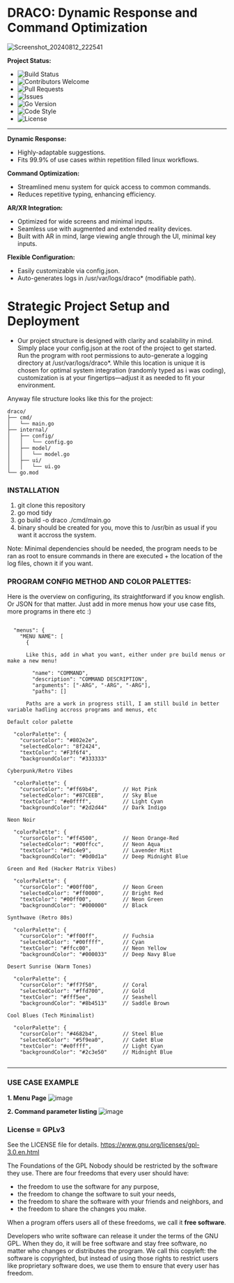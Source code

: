 # DRACO: Dynamic Response and Command Optimization

![Screenshot_20240812_222541](https://github.com/user-attachments/assets/559f0d78-1cda-40f4-846c-cbc77ded752a)


**Project Status:**
- ![Build Status](https://img.shields.io/github/actions/workflow/status/SATUNIX/DRACO/.github/workflows/go.yml) 
- ![Contributors Welcome](https://img.shields.io/badge/contributions-welcome-brightgreen.svg)
- ![Pull Requests](https://img.shields.io/github/issues-pr/SATUNIX/DRACO)
- ![Issues](https://img.shields.io/github/issues/SATUNIX/DRACO)
- ![Go Version](https://img.shields.io/github/go-mod/go-version/SATUNIX/DRACO)
- ![Code Style](https://img.shields.io/badge/code%20style-gofmt-blue)
- ![License](https://img.shields.io/badge/license-GPLv3-blue.svg)

---

**Dynamic Response:**
- Highly-adaptable suggestions.
- Fits 99.9% of use cases within repetition filled linux workflows. 

**Command Optimization:**
- Streamlined menu system for quick access to common commands.
- Reduces repetitive typing, enhancing efficiency.

**AR/XR Integration:**
- Optimized for wide screens and minimal inputs.
- Seamless use with augmented and extended reality devices.
- Built with AR in mind, large viewing angle through the UI, minimal key inputs. 

**Flexible Configuration:**
- Easily customizable via config.json.
- Auto-generates logs in /usr/var/logs/draco* (modifiable path).

# Strategic Project Setup and Deployment
- Our project structure is designed with clarity and scalability in mind. Simply place your config.json at the root of the project to get started. Run the program with root permissions to auto-generate a logging directory at /usr/var/logs/draco*. While this location is unique it is chosen for optimal system integration (randomly typed as i was coding), customization is at your fingertips—adjust it as needed to fit your environment.


Anyway file structure looks like this for the project:

```
draco/
├── cmd/
│   └── main.go
├── internal/
│   ├── config/
│   │   └── config.go
│   ├── model/
│   │   └── model.go
│   ├── ui/
│   │   └── ui.go
└── go.mod
```

### INSTALLATION

1. git clone this repository
2. go mod tidy
3. go build -o draco ./cmd/main.go
4. binary should be created for you, move this to /usr/bin as usual if you want it accross the system. 

Note: Minimal dependencies should be needed, the program needs to be ran as root to ensure commands in there are executed + the location of the log files, chown it if you want.


### PROGRAM CONFIG METHOD AND COLOR PALETTES:

Here is the overview on configuring, its straightforward if you know english. Or JSON for that matter. Just add in more menus how your use case fits, more programs in there etc :)

```

  "menus": {
    "MENU NAME": [
      {

      Like this, add in what you want, either under pre build menus or make a new menu!

        "name": "COMMAND",
        "description": "COMMAND DESCRIPTION",
        "arguments": ["-ARG", "-ARG", "-ARG"],
        "paths": []

      Paths are a work in progress still, I am still build in better variable hadling accross programs and menus, etc

Default color palette

  "colorPalette": {
    "cursorColor": "#802e2e",
    "selectedColor": "8f2424",
    "textColor": "#F3f6f4",
    "backgroundColor": "#333333"

Cyberpunk/Retro Vibes

  "colorPalette": {
    "cursorColor": "#ff69b4",        // Hot Pink
    "selectedColor": "#87CEEB",      // Sky Blue
    "textColor": "#e0ffff",          // Light Cyan
    "backgroundColor": "#2d2d44"     // Dark Indigo

Neon Noir

  "colorPalette": {
    "cursorColor": "#ff4500",        // Neon Orange-Red
    "selectedColor": "#00ffcc",      // Neon Aqua
    "textColor": "#d1c4e9",          // Lavender Mist
    "backgroundColor": "#0d0d1a"     // Deep Midnight Blue

Green and Red (Hacker Matrix Vibes)

  "colorPalette": {
    "cursorColor": "#00ff00",        // Neon Green
    "selectedColor": "#ff0000",      // Bright Red
    "textColor": "#00ff00",          // Neon Green
    "backgroundColor": "#000000"     // Black

Synthwave (Retro 80s)

  "colorPalette": {
    "cursorColor": "#ff00ff",        // Fuchsia
    "selectedColor": "#00ffff",      // Cyan
    "textColor": "#ffcc00",          // Neon Yellow
    "backgroundColor": "#000033"     // Deep Navy Blue

Desert Sunrise (Warm Tones)

  "colorPalette": {
    "cursorColor": "#ff7f50",        // Coral
    "selectedColor": "#ffd700",      // Gold
    "textColor": "#fff5ee",          // Seashell
    "backgroundColor": "#8b4513"     // Saddle Brown

Cool Blues (Tech Minimalist)

  "colorPalette": {
    "cursorColor": "#4682b4",        // Steel Blue
    "selectedColor": "#5f9ea0",      // Cadet Blue
    "textColor": "#e0ffff",          // Light Cyan
    "backgroundColor": "#2c3e50"     // Midnight Blue


```

---

### USE CASE EXAMPLE

**1. Menu Page** 
![image](https://github.com/user-attachments/assets/f2dec762-3651-46d6-b7c0-b1e48d14cb47)

**2. Command parameter listing** 
![image](https://github.com/user-attachments/assets/f52c1db2-5b66-45fa-85d8-b551633923fd)



### License = GPLv3

See the LICENSE file for details.
https://www.gnu.org/licenses/gpl-3.0.en.html


The Foundations of the GPL
Nobody should be restricted by the software they use. There are four freedoms that every user should have:


- the freedom to use the software for any purpose,
- the freedom to change the software to suit your needs,
- the freedom to share the software with your friends and neighbors, and
- the freedom to share the changes you make.

When a program offers users all of these freedoms, we call it **free software**.

Developers who write software can release it under the terms of the GNU GPL. When they do, it will be free software and stay free software, no matter who changes or distributes the program. We call this copyleft: the software is copyrighted, but instead of using those rights to restrict users like proprietary software does, we use them to ensure that every user has freedom.


